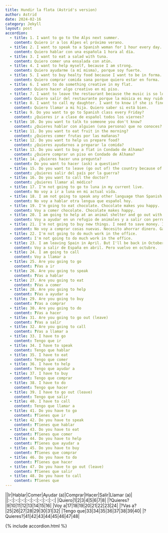```yaml
---
title: Hundir la flota (Astrid's version)
author: Astrid
date: 2024-02-16
category: Jekyll
layout: post
accordion: 
  - title: 1. I want to go to the Alps next summer.
    content: Quiero ir a los Alpes el próximo verano. 
  - title: 2. I want to speak to a Spanish woman for 1 hour every day.
    content: Quiero hablar con una española 1 hora al día.
  - title: 3. I want to eat a salad with tuna.
    content: Quiero comer una ensalada con atún.
  - title: 4. I want to help myself, because I am strong.
    content: Quiero ayudarme (a mí misma), porque soy fuerte.
  - title: 5. I want to buy healty food because I want to be in forma.
    content: Quiero comprar comida sana porque quiero estar en forma.
  - title: 6. I want to do something creative in my flat.
    content: Quiero hacer algo creativo en mi piso.
  - title: 7. I want to leave the restaurant because the music is so loud.
    content: Quiero salir del restaurante porque la música es muy ruidosa (fuerte).
  - title: 8. I want to call my daughter. I want to know if she is fine.
    content: Quiero llamar a mi hija. Quiero saber si está bien.
  - title: 9. Do you want to go to Spanish class every Friday?
    content: ¿Quieres ir a clase de español todos los viernes?
  - title: 10. Do you want to talk to someone you don't know? 
    content: ¿Quieres hablar con alguien (una persona) que no conoces?
  - title: 11. Do you want to eat fruit in the morning?  
    content: ¿Quieres comer frutas por las mañanas?
  - title: 12. Do you want to help us prepare food?  
    content: ¿Quieres ayudarnos a preparar la comida?
  - title: 13. Do you want to buy a flat in Condado de Alhama?  
    content: ¿Quiere comprar un piso en Condado de Alhama?
  - title: 14. ¿Quieres hacer una pregunta?
    content: Do you want to hacer (ask) a question?
  - title: 15. Do you want to leave (go out of) the country because of the war? 
    content: ¿Quieres salir del país por la guerra?
  - title: 16. Do you want to call the doctor?
    content: ¿Quieres llamar al médico?
  - title: 17. I'm not going to go to luna in my current live.  
    content: No voy a ir a luna en mi actual vida.
  - title: 18. I am not going to speak any other language than Spanish today. 
    content: No voy a hablar otra lengua que español hoy.
  - title: 19. I'm going to eat chocolate. Chocolate makes you happy.
    content: Voy a comer chocolate. Chocolate makes happy.
  - title: 20. I am going to help at an animal shelter and go out with dogs.
    content: Voy a ayudar en un refugio de animales y a salir con perros.
  - title: 21. I'm not going to buy new things. I need to save money. I spend too much.
    content: No voy a comprar cosas nuevas. Necesito ahorrar dinero. Gasto demasiado.
  - title: 22. I'm not going to do much work in the office.
    content: I'm not going to do much work in the office.
  - title: 23. I am leaving Spain in April. But I'll be back in October. 
    content: Voy a salir de España en abril. Pero vuelvo en octubre.
  - title: 24. I am going to call  
    content: Voy a llamar a
  - title: 25. Are you going to go  
    content: ?Vas a ir
  - title: 26. Are you going to speak  
    content: ?Vas a hablar
  - title: 27. Are you going to eat  
    content: ?Vas a comer
  - title: 28. Are you going to help  
    content: ?Vas a ayudar a
  - title: 29. Are you going to buy  
    content: ?Vas a comprar
  - title: 30. Are you going to do  
    content: ?Vas a hacer
  - title: 31. Are you going to go out (leave)  
    content: ?Vas a salir
  - title: 32. Are you going to call  
    content: ?Vas a llamar a
  - title: 33. I have to go  
    content: Tengo que ir
  - title: 34. I have to speak  
    content: Tengo que hablar
  - title: 35. I have to eat  
    content: Tengo que comer
  - title: 36. I have to help  
    content: Tengo que ayudar a
  - title: 37. I have to buy  
    content: Tengo que comprar
  - title: 38. I have to do  
    content: Tengo que hacer
  - title: 39. I have to go out (leave)  
    content: Tengo que salir
  - title: 40. I have to call  
    content: Tengo que llamar a
  - title: 41. Do you have to go  
    content: ?Tienes que ir
  - title: 42. Do you have to speak  
    content: ?Tienes que hablar
  - title: 43. Do you have to eat  
    content: ?Tienes que comer
  - title: 44. Do you have to help  
    content: ?Tienes que ayudar a
  - title: 45. Do you have to buy  
    content: ?Tienes que comprar
  - title: 46. Do you have to do  
    content: ?Tienes que hacer
  - title: 47. Do you have to go out (leave)  
    content: ?Tienes que salir
  - title: 48. Do you have to call  
    content: ?Tienes que
---
```


||Ir|Hablar|Comer|Ayudar (a)|Comprar|Hacer|Salir|Llamar (a)|
||:-:|:-:|:-:|:-:|:-:|:-:|:-:|:-:|
|Quiero|1|2|3|4|5|6|7|8|
|?Quieres?|9|10|11|12|13|14|15|16|
|Voy a|17|18|19|20|21|22|23|24|
|?Vas a?|25|26|27|28|29|30|31|32|
|Tengo que|33|34|35|36|37|38|39|40|
|?Quieres?|41|42|43|44|45|46|47|48|


{% include accordion.html %}

